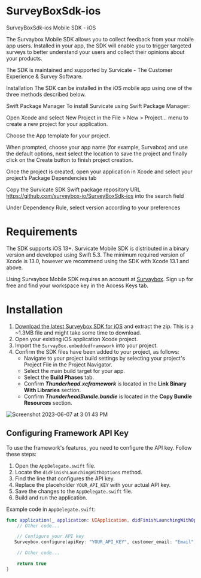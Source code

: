# SurveyBoxSdk-ios
SurveyBoxSdk-ios
Mobile SDK - iOS

The Survaybox Mobile SDK allows you to collect feedback from your mobile app users. Installed in your app, the SDK will enable you to trigger targeted surveys to better understand your users and collect their opinions about your products.

The SDK is maintained and supported by Survicate - The Customer Experience & Survey Software.

Installation The SDK can be installed in the iOS mobile app using one of the three methods described below.

Swift Package Manager To install Survicate using Swift Package Manager:

Open Xcode and select New Project in the File > New > Project… menu to create a new project for your application.

Choose the App template for your project.

When prompted, choose your app name (for example, Survabox) and use the default options, next select the location to save the project and finally click on the Create button to finish project creation.

Once the project is created, open your application in Xcode and select your project’s Package Dependencies tab

Copy the Survicate SDK Swift package repository URL https://github.com/surveybox-io/SurveyBoxSdk-ios into the search field

Under Dependency Rule, select version according to your preferences

# Requirements

The SDK supports iOS 13+. Survicate Mobile SDK is distributed in a binary version and developed using Swift 5.3. The minimum required version of Xcode is 13.0, however we recommend using the SDK with Xcode 13.1 and above.

Using Survaybox Mobile SDK requires an account at [Survaybox](https://surveybox.io/). Sign up for free and find your workspace key in the Access Keys tab.

# Installation
1. [Download the latest Surveybox SDK for iOS](https://github.com/surveybox-io/SurveyBoxSdk-ios) and extract the zip. This is a ~1.3MB file and might take some time to download.
2. Open your existing iOS application Xcode project.
3. Import the `SurvayBox.embeddedframework` into your project.
4. Confirm the SDK files have been added to your project, as follows:
    + Navigate to your project build settings by selecting your project's Project File in the Project Navigator.
    + Select the main build target for your app.
    + Select the **Build Phases** tab.
    + Confirm **_Thunderhead.xcframework_** is located in the **Link Binary With Libraries** section.
    + Confirm **_ThunderheadBundle.bundle_** is located in the **Copy Bundle Resources** section.

![Screenshot 2023-06-07 at 3 01 43 PM](https://github.com/surveybox-io/SurveyBoxSdk-ios/assets/79449782/fd184f5b-25ae-4beb-a32b-9a58e1695f55)

## Configuring Framework API Key

To use the framework's features, you need to configure the API key. Follow these steps:

1. Open the `AppDelegate.swift` file.
2. Locate the `didFinishLaunchingWithOptions` method.
3. Find the line that configures the API key.
4. Replace the placeholder `YOUR_API_KEY` with your actual API key.
5. Save the changes to the `AppDelegate.swift` file.
6. Build and run the application.

Example code in `AppDelegate.swift`:

```swift
func application(_ application: UIApplication, didFinishLaunchingWithOptions launchOptions: [UIApplication.LaunchOptionsKey: Any]?) -> Bool {
    // Other code...

    // Configure your API key
   Surveybox.configure(apiKey: "YOUR_API_KEY", customer_email: "Email")

    // Other code...

    return true
}




